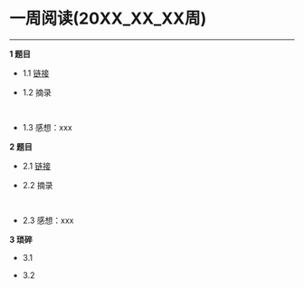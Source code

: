 # 一周阅读(20XX_XX_XX周)

---

**1 题目**

- 1.1 [链接](https:xxx)

- 1.2 摘录
~~~
    
~~~

- 1.3 感想：xxx


**2 题目**

- 2.1 [链接](https:xxx)

- 2.2 摘录
~~~
    
~~~

- 2.3 感想：xxx


**3 琐碎**

- 3.1 

- 3.2 

